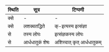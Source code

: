 | स्थिति | सूत्र | टिप्पणी |
| ----- | ------- | ------ |
| क्से | - | - |
| क्से | लशक्वतद्धिते | क्-इत्यस्य इत्संज्ञा |
| से | तस्य लोपः | इत्संज्ञकस्य लोपः |
| से | आर्धधातुकं शेषः | अशित्त्वात् कृत् आर्धधातुकम् |
